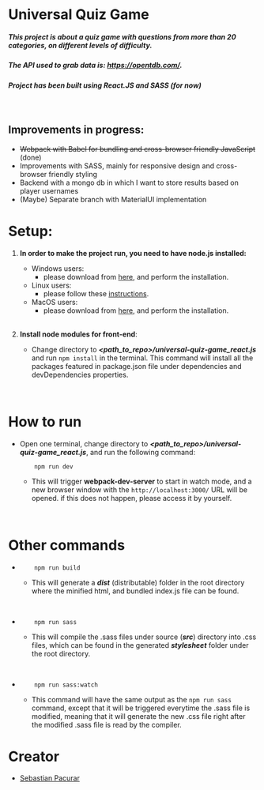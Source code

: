 # Universal Quiz Game

##### This project is about a quiz game with questions from more than 20 categories, on different levels of difficulty.
##### The API used to grab data is: ***https://opentdb.com/***.
##### Project has been built using React.JS and SASS (for now)
 
<br />


## Improvements in progress:
 * ~~Webpack with Babel for bundling and cross-browser friendly JavaScript~~ (done)
 * Improvements with SASS, mainly for responsive design and cross-browser friendly styling
 * Backend with a mongo db in which I want to store results based on player usernames
 * (Maybe) Separate branch with MaterialUI implementation
 
 
# Setup:
1) **In order to make the project run, you need to have node.js installed:**

    * Windows users:
        * please download from [here](https://nodejs.org/en/download/), and perform the installation.
    * Linux users:
        * please follow these [instructions](https://nodejs.org/en/download/package-manager/).
    * MacOS users:
        * please download from [here](https://nodejs.org/en/download/), and perform the installation.
        
    <br />

2) **Install node modules for front-end**:    
    * Change directory to ***<path_to_repo>/universal-quiz-game_react.js*** and run ```npm install``` in the terminal. This command will install all the packages featured in package.json file under dependencies and devDependencies properties.

<br />

# How to run
* Open one terminal, change directory to ***<path_to_repo>/universal-quiz-game_react.js***, and run the following command:
    ```
        npm run dev
    ```
    * This will trigger **webpack-dev-server** to start in watch mode, and a new browser window with the ```http://localhost:3000/``` URL will be opened. if this does not happen, please access it by yourself.

<br />

# Other commands
*   ```
        npm run build
    ```
    * This will generate a ***dist*** (distributable) folder in the root directory where the minified html, and bundled index.js file can be found.

<br />

*   ```
        npm run sass
    ```
    * This will compile the .sass files under source (***src***) directory into .css files, which can be found in the generated ***stylesheet*** folder under the root directory.
    
<br />    
    
*   ```
        npm run sass:watch
    ```    
    * This command will have the same output as the ```npm run sass``` command, except that it will be triggered everytime the .sass file is modified, meaning that it will generate the new .css file right after the modified .sass file is read by the compiler.
# Creator
* [Sebastian Pacurar](https://github.com/sebastianpacurar)
